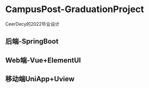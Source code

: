 # CampusPost-GraduationProject
CeerDecy的2022毕业设计
## 后端-SpringBoot
## Web端-Vue+ElementUI
## 移动端UniApp+Uview

